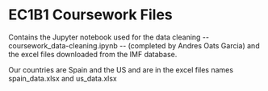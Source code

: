 # EC1B1 Coursework Files

Contains the Jupyter notebook used for the data cleaning -- coursework_data-cleaning.ipynb --  (completed by Andres Oats Garcia) and the excel files downloaded from the IMF database. 

Our countries are Spain and the US and are in the excel files names spain_data.xlsx and us_data.xlsx
